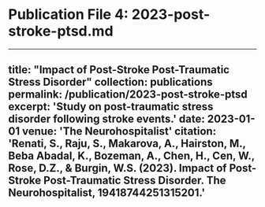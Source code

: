 # Publication File 4: 2023-post-stroke-ptsd.md
---
title: "Impact of Post-Stroke Post-Traumatic Stress Disorder"
collection: publications
permalink: /publication/2023-post-stroke-ptsd
excerpt: 'Study on post-traumatic stress disorder following stroke events.'
date: 2023-01-01
venue: 'The Neurohospitalist'
citation: 'Renati, S., Raju, S., Makarova, A., Hairston, M., Beba Abadal, K., Bozeman, A., Chen, H., Cen, W., Rose, D.Z., & Burgin, W.S. (2023). Impact of Post-Stroke Post-Traumatic Stress Disorder. The Neurohospitalist, 19418744251315201.'
---
